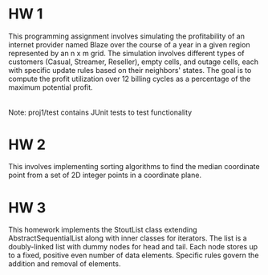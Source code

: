 # HW 1

This programming assignment involves simulating the profitability of an internet provider named Blaze over the course of a year in a given region represented by an n x m grid. The simulation involves different types of customers (Casual, Streamer, Reseller), empty cells, and outage cells, each with specific update rules based on their neighbors' states. The goal is to compute the profit utilization over 12 billing cycles as a percentage of the maximum potential profit.
######
Note: proj1/test contains JUnit tests to test functionality 
# HW 2

This involves implementing sorting algorithms to find the median coordinate point from a set of 2D integer points in a coordinate plane. 
# HW 3

This homework implements the StoutList class extending AbstractSequentialList along with inner classes for iterators. The list is a doubly-linked list with dummy nodes for head and tail. Each node stores up to a fixed, positive even number of data elements. Specific rules govern the addition and removal of elements.
